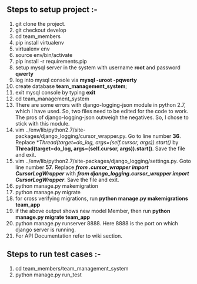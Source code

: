 ## Steps to setup project :-
1) git clone the project.
2) git checkout develop
3) cd team_members
4) pip install virtualenv
5) virtualenv env
6) source env/bin/activate
7) pip install -r requirements.pip
8) setup mysql server in the system with username **root** and password **qwerty**
9) log into mysql console via **mysql -uroot -pqwerty**
10) create database **team_management_system**;
11) exit mysql console by typing **exit**
12) cd team_management_system
13) There are some errors with django-logging-json module in python 2.7, which I have used. So, two files need to be edited for the code to work. The pros of django-logging-json outweigh the negatives. So, I chose to stick with this module.
14) vim ../env/lib/python2.7/site-packages/django_logging/cursor_wrapper.py. Go to line number **36**. 
Replace **Thread(target=do_log, args=(self.cursor, *args)).start()** by **Thread(target=do_log, args=(self.cursor, args)).start()**. Save the file and exit.
15) vim ../env/lib/python2.7/site-packages/django_logging/settings.py. Goto line number **57**. Replace ***from .cursor_wrapper import CursorLogWrapper*** with ***from django_logging.cursor_wrapper import CursorLogWrapper***. Save the file and exit.
16) python manage.py makemigration
17) python manage.py migrate
18) for cross verifying migrations, run **python manage.py makemigrations team_app**
19) if the above output shows new model Member, then run **python manage.py migrate team_app**
20) python manage.py runserver 8888. Here 8888 is the port on which django server is running.
21) For API Documentation refer to wiki section.


## Steps to run test cases :-
1) cd team_members/team_management_system
2) python manage.py run_test
